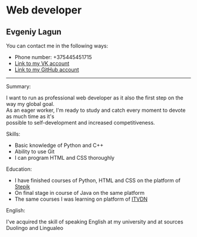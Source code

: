 # Web developer
## Evgeniy Lagun

You can contact me in the following ways:

* Phone number: +375445451715
* [Link to my VK account](https://vk.com/id393664797)
* [Link to my GitHub account](https://github.com/Zheka3001)
***

Summary:

I want to run as professional web developer as it also the first step on the way my global goal.  
As an eager worker, I'm ready to study and catch every moment to devote as much time as it's  
possible to self-development and increased competitiveness.

Skills:

* Basic knowledge of Python and C++
* Ability to use Git
* I can program HTML and CSS thoroughly

Education:

* I have finished courses of Python, HTML and CSS on the platform of [Stepik](https://stepik.org/catalog)
* On final stage in course of Java on the same platform
* The same courses I was learning on platform of [ITVDN](https://itvdn.com/ru)

English:

I've acquired the skill of speaking English at my university and at sources Duolingo and Lingualeo